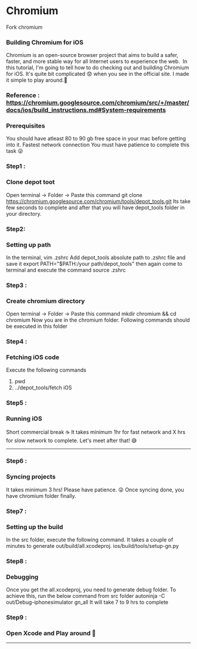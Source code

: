 # Chromium
Fork chromium
### Building Chromium for iOS
Chromium is an open-source browser project that aims to build a safer, faster, and more stable way for all Internet users to experience the web. 
In this tutorial, I'm going to tell how to do checking out and building Chromium for iOS. It's quite bit complicated 😟 when you see in the official site. I made it simple to play around.💪

### Reference : https://chromium.googlesource.com/chromium/src/+/master/docs/ios/build_instructions.md#System-requirements

### Prerequisites
You should have atleast 80 to 90 gb free space in your mac before getting into it.
Fastest network connection
You must have patience to complete this task 😜

### Step1 :
### Clone depot toot
Open terminal → Folder → Paste this command
git clone https://chromium.googlesource.com/chromium/tools/depot_tools.git
Its take few seconds to complete and after that you will have depot_tools folder in your directory.

### Step2:
### Setting up path
In the terminal,
vim .zshrc
Add depot_tools absolute path to .zshrc file and save it
export PATH="$PATH:/your path/depot_tools"
then again come to terminal and execute the command
source .zshrc

### Step3 :
### Create chromium directory
Open terminal → Folder → Paste this command
mkdir chromium && cd chromium
Now you are in the chromium folder. Following commands should be executed in this folder

### Step4 :
### Fetching iOS code
Execute the following commands
1. pwd
2. ../depot_tools/fetch iOS

### Step5 :
### Running iOS
Short commercial break ☕️
It takes minimum 1hr for fast network and X hrs for slow network to complete. Let's meet after that! 😅


---

### Step6 :
### Syncing projects
It takes minimum 3 hrs! Please have patience. 😜
Once syncing done, you have chromium folder finally.

### Step7 :
### Setting up the build
In the src folder, execute the following command. It takes  a couple of minutes to generate out/build/all.xcodeproj.
ios/build/tools/setup-gn.py

### Step8 :
### Debugging
Once you get the all.xcodeproj, you need to generate debug folder. To achieve this, run the below command from src folder
autoninja -C out/Debug-iphonesimulator gn_all
It will take 7 to 9 hrs to complete

### Step9 :
### Open Xcode and Play around 🙌


---
